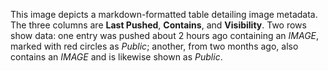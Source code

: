 This image depicts a markdown-formatted table detailing image metadata. The three columns are **Last Pushed**, **Contains**, and **Visibility**. Two rows show data: one entry was pushed about 2 hours ago containing an *IMAGE*, marked with red circles as *Public*; another, from two months ago, also contains an *IMAGE* and is likewise shown as *Public*.